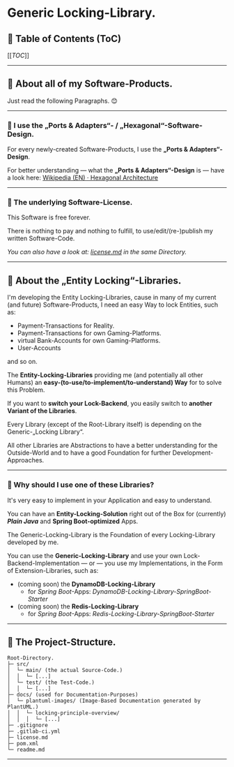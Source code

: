 # Generic Locking-Library.

## 🔎 Table of Contents (ToC)

[[_TOC_]]

---

## 📕 About all of my Software-Products.
Just read the following Paragraphs. 😊

---

### 📃 I use the „Ports & Adapters“- / „Hexagonal“-Software-Design.
For every newly-created Software-Products, I use the **„Ports & Adapters“-Design**.

For better understanding — what the **„Ports & Adapters“-Design** is — have a look here: [Wikipedia (EN) · Hexagonal Architecture](https://en.wikipedia.org/wiki/Hexagonal_architecture_(software))

---

### 📃 The underlying Software-License.
This Software is free forever.

There is nothing to pay and nothing to fulfill, to use/edit/(re-)publish my written Software-Code.

*You can also have a look at: [license.md](license.md) in the same Directory.*

---

## 📙 About the „Entity Locking“-Libraries.
I'm developing the Entity Locking-Libraries, cause in many of my current (and future) Software-Products, I need an 
easy Way to lock Entities, such as:
* Payment-Transactions for Reality.
* Payment-Transactions for own Gaming-Platforms.
* virtual Bank-Accounts for own Gaming-Platforms.
* User-Accounts

and so on.

The **Entity-Locking-Libraries** providing me (and potentially all other Humans) an **easy-(to-use/to-implement/to-understand) Way** for to solve this Problem.

If you want to **switch your Lock-Backend**, you easily switch to **another Variant of the Libraries**.

Every Library (except of the Root-Library itself) is depending on the Generic-„Locking Library“.

All other Libraries are Abstractions to have a better understanding for the Outside-World and to have a good 
Foundation for further Development-Approaches.

---

### 📃 Why should I use one of these Libraries?
It's very easy to implement in your Application and easy to understand.

You can have an **Entity-Locking-Solution** right out of the Box for (currently) **_Plain Java_** and
**Spring Boot-optimized** Apps.

The Generic-Locking-Library is the Foundation of every Locking-Library developed by me.

You can use the **Generic-Locking-Library** and use your own Lock-Backend-Implementation — or — you use my 
Implementations, in the Form of Extension-Libraries, such as:
* (coming soon) the **DynamoDB-Locking-Library**
  * for _Spring Boot_-Apps: *DynamoDB-Locking-Library-SpringBoot-Starter*
* (coming soon) the **Redis-Locking-Library**
    * for _Spring Boot_-Apps: *Redis-Locking-Library-SpringBoot-Starter*

---

## 📘 The Project-Structure.

```
Root-Directory.
├─ src/
│  └─ main/ (the actual Source-Code.)
│  │  └─ [...]
│  └─ test/ (the Test-Code.)
│  │  └─ [...]
├─ docs/ (used for Documentation-Purposes)
│  └─ plantuml-images/ (Image-Based Documentation generated by PlantUML.)
│  │  └─ locking-principle-overview/
│  │  │  └─ [...]
├─ .gitignore
├─ .gitlab-ci.yml
├─ license.md
├─ pom.xml
└─ readme.md
```

---